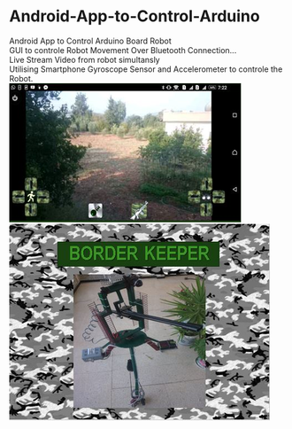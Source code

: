 # Android-App-to-Control-Arduino
Android App to Control Arduino Board Robot<br>
GUI to controle Robot Movement Over Bluetooth Connection...<br>
Live Stream Video from robot simultansly<br>
Utilising Smartphone Gyroscope Sensor and Accelerometer to controle the Robot.<br>
![alt text](https://github.com/ALhasanZGhaibe/Android-App-to-Control-Arduino/raw/main/Capture.JPG)<br>
![alt text](https://github.com/ALhasanZGhaibe/Android-App-to-Control-Arduino/raw/main/Capture2.JPG)<br>
